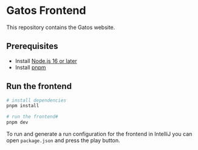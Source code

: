# Gatos Frontend

This repository contains the Gatos website.

## Prerequisites

- Install [Node.js 16 or later](https://nodejs.org/en/)
- Install [pnpm](https://pnpm.io/installation)

## Run the frontend

```bash
# install dependencies
pnpm install

# run the frontend#
pnpm dev
```

To run and generate a run configuration for the frontend in IntelliJ you can open `package.json` and press the play button.
